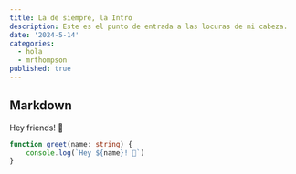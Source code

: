 ```yaml
---
title: La de siempre, la Intro
description: Este es el punto de entrada a las locuras de mi cabeza.
date: '2024-5-14'
categories:
  - hola
  - mrthompson
published: true
---
```


## Markdown

Hey friends! 👋

```ts
function greet(name: string) {
	console.log(`Hey ${name}! 👋`)
}
```
